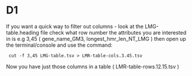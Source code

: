 D1
==

If you want a quick way to filter out columns - look at the LMG-table.heading file
check what row number the attributes you are interested in is e.g 3,45 ( gene_name_GM3,
 longest_hmr_len_NT_LMG ) then open up the terminal/console and use the command:

```
 cut -f 3,45 LMG-table.tsv > LMR-table-cols.3.45.tsv
```

Now you have just those columns in a table ( LMR-table-rows.12.15.tsv )
